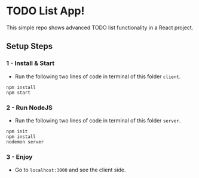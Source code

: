 # TODO List App!

This simple repo shows advanced TODO list functionality in a React project.

## Setup Steps 


### 1 - Install & Start

* Run the following two lines of code in terminal of this folder `client`.

```
npm install
npm start
```

### 2 - Run NodeJS

* Run the following two lines of code in terminal of this folder `server`.
```
npm init
npm install
nodemon server
```

### 3 - Enjoy

* Go to `localhost:3000` and  see the client side.
